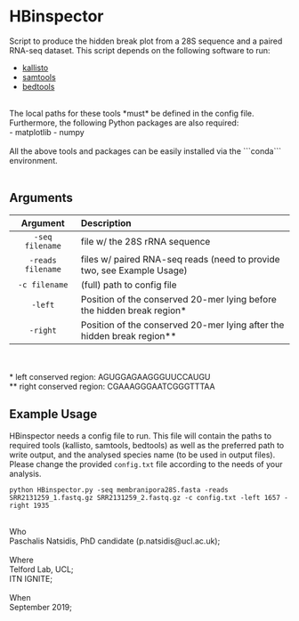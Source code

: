 # HBinspector
Script to produce the hidden break plot from a 28S sequence and a paired RNA-seq dataset. This script depends on the following software to run:
- [kallisto](https://pachterlab.github.io/kallisto/download) 
- [samtools](http://www.htslib.org/download/) 
- [bedtools](https://bedtools.readthedocs.io/en/latest/content/installation.html) 
<br> 
The local paths for these tools *must* be defined in the config file.
<br> 
Furthermore, the following Python packages are also required: <br> 
- matplotlib
- numpy 
<br>
<br> 
 All the above tools and packages can be easily installed via the ```conda``` environment.
<br> 
<br>  

## Arguments
Argument    |  Description             
:-------------:|:-----------------------
`-seq filename` | file w/ the 28S rRNA sequence
`-reads filename` | files w/ paired RNA-seq reads (need to provide two, see Example Usage)
`-c filename` | (full) path to config file
`-left` | Position of the conserved 20-mer lying before the hidden break region*
`-right` | Position of the conserved 20-mer lying after the hidden break region**

<br>   
<br>
* left conserved region: AGUGGAGAAGGGUUCCAUGU <br>
** right conserved region: CGAAAGGGAATCGGGTTTAA
 
## Example Usage

HBinspector needs a config file to run. This file will contain the paths to required tools (kallisto, samtools, bedtools) as well as the preferred path to write output, and the analysed species name (to be used in output files).
<br>
Please change the provided `config.txt` file according to the needs of your analysis.

```
python HBinspector.py -seq membranipora28S.fasta -reads SRR2131259_1.fastq.gz SRR2131259_2.fastq.gz -c config.txt -left 1657 -right 1935
```
 
<br>
Who<br> 
 Paschalis Natsidis, PhD candidate (p.natsidis@ucl.ac.uk); <br>
<br>
Where<br>
 Telford Lab, UCL;<br>
 ITN IGNITE; 
<br>
<br>
When<br> 
 September 2019; 
